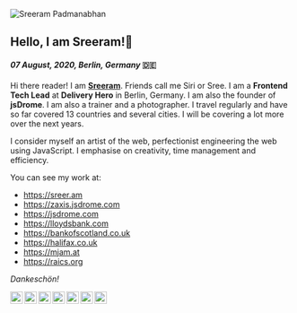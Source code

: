 ![Sreeram Padmanabhan](https://github.githubassets.com/images/mona-whisper.gif 'Sreeram Padmanabhan')

## Hello, I am Sreeram!👋 

#### *07 August, 2020, Berlin, Germany* 🇩🇪

Hi there reader! I am [**Sreeram**](https://sreer.am). Friends call me Siri or Sree. I am a **Frontend Tech Lead** at **Delivery Hero** in Berlin, Germany. I am also the founder of **jsDrome**. I am also a trainer and a photographer. I travel regularly and have so far covered 13 countries and several cities. I will be covering a lot more over the next years.

I consider myself an artist of the web, perfectionist engineering the web using JavaScript. I emphasise on creativity, time management and efficiency.

You can see my work at:

- https://sreer.am
- https://zaxis.jsdrome.com
- https://jsdrome.com
- https://lloydsbank.com
- https://bankofscotland.co.uk
- https://halifax.co.uk
- https://mjam.at
- https://raics.org

*Dankeschön!*

<a href="https://www.linkedin.com/in/sreeramofficial/">
  <img align="left" alt="Sreeram Padmanabhan" width="22px" src="https://cdn.jsdelivr.net/npm/simple-icons@v3/icons/linkedin.svg" />
</a>

<a href="https://instagram.com/sreeramofficial">
  <img align="left" alt="Sreeram Instageam" width="22px" src="https://cdn.jsdelivr.net/npm/simple-icons@v3/icons/instagram.svg" />
</a>

<a href="https://leetcode.com/sreeramofficial">
  <img align="left" alt="Sreeram Instageam" width="22px" src="https://cdn.jsdelivr.net/npm/simple-icons@v3/icons/leetcode.svg" />
</a>

<a href="https://stackoverflow.com/users/5228328/sreeram-padmanabhan">
  <img align="left" alt="Sreeram Instageam" width="22px" src="https://cdn.jsdelivr.net/npm/simple-icons@v3/icons/stackoverflow.svg" />
</a>

<a href="https://github.com/sreeramofficial">
  <img align="left" alt="Sreeram Instageam" width="22px" src="https://cdn.jsdelivr.net/npm/simple-icons@v3/icons/github.svg" />
</a>

<a href="https://twitter.com/sreeramofficial">
  <img align="left" alt="Sreeram Instageam" width="22px" src="https://cdn.jsdelivr.net/npm/simple-icons@v3/icons/twitter.svg" />
</a>

<a href="https://www.quora.com/profile/Sreeram-Padmanabhan-1">
  <img align="left" alt="Sreeram Instageam" width="22px" src="https://cdn.jsdelivr.net/npm/simple-icons@v3/icons/quora.svg" />
</a>
